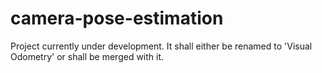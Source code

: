 # camera-pose-estimation

Project currently under development. It shall either be renamed to 'Visual Odometry' or shall be merged with it. 
